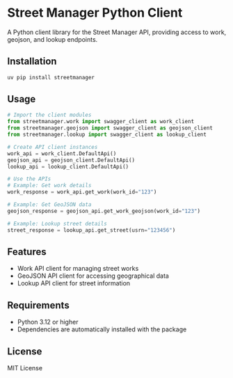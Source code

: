 # Street Manager Python Client

A Python client library for the Street Manager API, providing access to work, geojson, and lookup endpoints.

## Installation

```bash
uv pip install streetmanager
```

## Usage

```python
# Import the client modules
from streetmanager.work import swagger_client as work_client
from streetmanager.geojson import swagger_client as geojson_client
from streetmanager.lookup import swagger_client as lookup_client

# Create API client instances
work_api = work_client.DefaultApi()
geojson_api = geojson_client.DefaultApi()
lookup_api = lookup_client.DefaultApi()

# Use the APIs
# Example: Get work details
work_response = work_api.get_work(work_id="123")

# Example: Get GeoJSON data
geojson_response = geojson_api.get_work_geojson(work_id="123")

# Example: Lookup street details
street_response = lookup_api.get_street(usrn="123456")
```

## Features

- Work API client for managing street works
- GeoJSON API client for accessing geographical data
- Lookup API client for street information

## Requirements

- Python 3.12 or higher
- Dependencies are automatically installed with the package

## License

MIT License

